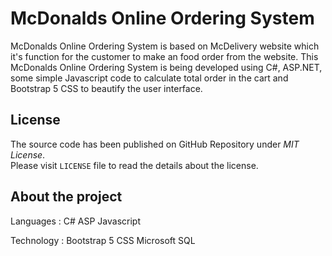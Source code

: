 # McDonalds Online Ordering System
McDonalds Online Ordering System is based on McDelivery website which it's function for the customer to make an food order from the website. This McDonalds Online Ordering System is being developed using C#, ASP.NET, some simple Javascript code to calculate total order in the cart and Bootstrap 5 CSS to beautify the user interface.

## License
The source code has been published on GitHub Repository under _MIT License_.  
Please visit `LICENSE` file to read the details about the license.

## About the project
Languages :
C#
ASP
Javascript

Technology :
Bootstrap 5 CSS
Microsoft SQL
